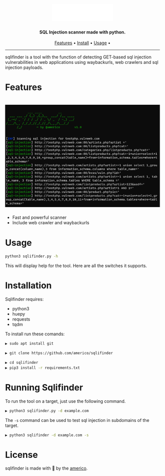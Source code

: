 <h1 align="center">
  <img src="static/sqlifinder-logo.png" alt="sqlifinder" width="200px"></a>
  <br>
</h1>

<h4 align="center">SQL Injection scanner made with python.</h4>


      
<p align="center">
  <a href="#features">Features</a> •
  <a href="#installation">Install</a> •
  <a href="#running-sqlifinder">Usage</a> •
</p>

---


sqlifinder is a tool with the function of detecting GET-based sql injection vulnerabilities in web applications using waybackurls, web crawlers and sql injection payloads.


# Features

<h1 align="left">
  <img src="static/sqlifinder-run.png" alt="sqlifinder" width="700px"></a>
  <br>
</h1>


 - Fast and powerful scanner
 - Include web crawler and waybackurls


# Usage

```sh
python3 sqlifinder.py -h
```
This will display help for the tool. Here are all the switches it supports.



# Installation

Sqlifinder requires:
- python3
- huepy
- requests
- tqdm

To install run these comands:
```sh
▶ sudo apt install git
```
```sh
▶ git clone https://github.com/americo/sqlifinder
```
```sh
▶ cd sqlifinder
▶ pip3 install -r requirements.txt
```





# Running Sqlifinder

To run the tool on a target, just use the following command.
```sh
▶ python3 sqlifinder.py -d example.com
```


The `-s` command can be used to test sql injection in subdomains of the target.

```sh
▶ python3 sqlifinder -d example.com -s
```



# License

sqlifinder is made with 🖤 by the [americo](https://americojunior).

